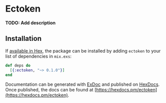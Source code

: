 # Ectoken

**TODO: Add description**

## Installation

If [available in Hex](https://hex.pm/docs/publish), the package can be installed
by adding `ectoken` to your list of dependencies in `mix.exs`:

```elixir
def deps do
  [{:ectoken, "~> 0.1.0"}]
end
```

Documentation can be generated with [ExDoc](https://github.com/elixir-lang/ex_doc)
and published on [HexDocs](https://hexdocs.pm). Once published, the docs can
be found at [https://hexdocs.pm/ectoken](https://hexdocs.pm/ectoken).

